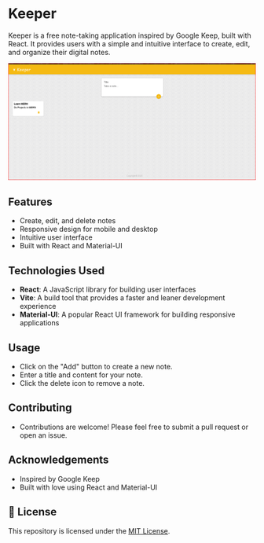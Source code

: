
# Keeper

Keeper is a free note-taking application inspired by Google Keep, built with React. It provides users with a simple and intuitive interface to create, edit, and organize their digital notes.

![Image](./public/Keeper%20Image.png)


## Features

- Create, edit, and delete notes
- Responsive design for mobile and desktop
- Intuitive user interface
- Built with React and Material-UI

## Technologies Used

- **React**: A JavaScript library for building user interfaces
- **Vite**: A build tool that provides a faster and leaner development experience
- **Material-UI**: A popular React UI framework for building responsive applications

## Usage

- Click on the "Add" button to create a new note.
- Enter a title and content for your note.
- Click the delete icon to remove a note.

## Contributing

- Contributions are welcome! Please feel free to submit a pull request or open an issue.

## Acknowledgements
- Inspired by Google Keep
- Built with love using React and Material-UI


## 📄 License
This repository is licensed under the [MIT License](LICENSE).
